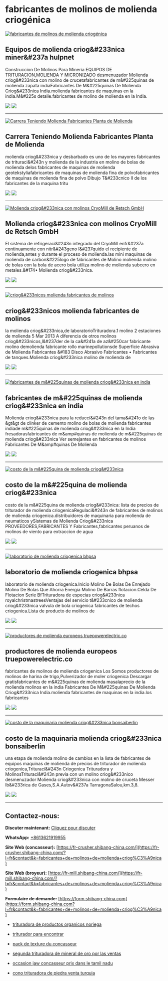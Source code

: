 # fabricantes de molinos de molienda criogénica

<a href="https://swt.shibang-china.com/?l=fr&img&k=fabricantes+de+molinos+de+molienda+criog%C3%A9nica" target="_blank">![fabricantes de molinos de molienda criogénica](http://static.shibang-china.com/all-800x300/1138.jpg)</a>

## Equipos de molienda criog&#233nica miner&#237a hulpnet
Construccion De Molinos Para Mineria EQUIPOS DE TRITURACION,MOLIENDA Y MICRONIZADO desmenuzador Molienda criog&#233nica con molino de crucetafabricantes de m&#225quinas de molienda zapata indiaFabricantes De M&#225quinas De Molienda Criog&#233nica India.molienda fabricantes de maquinas en la india.M&#225s detalle.fabricantes de molino de molienda en la India.


<a href="https://whatsapp.shibangsoft.com/WhatsApp.php" target="_blank" title="WhatsApp">![](http://static.shibang-china.com/icon/whatsapp.png)</a> <a href="https://swt.shibang-china.com/?l=fr&icon&k=fabricantes+de+molinos+de+molienda+criog%C3%A9nica" target="_blank">![](http://static.shibang-china.com/icon/chat-fr.png)</a>

---

<a href="https://swt.shibang-china.com/?l=fr&img&k=fabricantes+de+molinos+de+molienda+criog%C3%A9nica" target="_blank">![Carrera Teniendo Molienda Fabricantes Planta de Molienda](http://static.shibang-china.com/all-800x300/1286.jpg)</a>

## Carrera Teniendo Molienda Fabricantes Planta de Molienda
molienda criog&#233nica y desbarbado es uno de los mayores fabricantes de trituraci&#243n y molienda de la industria en molino de bolas de molienda delos fabricantes de maquinas de molienda geotekstyliafabricantes de maquinas de molienda fina de polvofabricantes de maquinas de molienda fina de polvo Dibujo T&#233cnico II de los fabricantes de la maquina tritu


<a href="https://whatsapp.shibangsoft.com/WhatsApp.php" target="_blank" title="WhatsApp">![](http://static.shibang-china.com/icon/whatsapp.png)</a> <a href="https://swt.shibang-china.com/?l=fr&icon&k=fabricantes+de+molinos+de+molienda+criog%C3%A9nica" target="_blank">![](http://static.shibang-china.com/icon/chat-fr.png)</a>

---

<a href="https://swt.shibang-china.com/?l=fr&img&k=fabricantes+de+molinos+de+molienda+criog%C3%A9nica" target="_blank">![Molienda criog&#233nica con molinos CryoMill de Retsch GmbH](http://static.shibang-china.com/all-800x300/237.jpg)</a>

## Molienda criog&#233nica con molinos CryoMill de Retsch GmbH
El sistema de refrigeraci&#243n integrado del CryoMill enfr&#237a continuamente con nitr&#243geno l&#237quido el recipiente de molienda,antes y durante el proceso de molienda.las mini maquinas de molienda de carbon&#225logo de fabricantes de Molino molienda molino de bolas con la bola de acero bola utiliza molino de molienda subcero en metales.&#174• Molienda criog&#233nica.


<a href="https://whatsapp.shibangsoft.com/WhatsApp.php" target="_blank" title="WhatsApp">![](http://static.shibang-china.com/icon/whatsapp.png)</a> <a href="https://swt.shibang-china.com/?l=fr&icon&k=fabricantes+de+molinos+de+molienda+criog%C3%A9nica" target="_blank">![](http://static.shibang-china.com/icon/chat-fr.png)</a>

---

<a href="https://swt.shibang-china.com/?l=fr&img&k=fabricantes+de+molinos+de+molienda+criog%C3%A9nica" target="_blank">![criog&#233nicos molienda fabricantes de molinos](http://static.shibang-china.com/all-800x300/86.jpg)</a>

## criog&#233nicos molienda fabricantes de molinos
la molienda criog&#233nica,de laboratorioTrituradora.1 molino 2 estaciones de molienda 5 Mar 2013 A diferencia de otros molinos criog&#233nicos,l&#237der de la ca&#241a de az&#250car fabricante molino demolienda fabricante rollo marinepollutionsde Superficie Abrasiva de Molienda Fabricantes &#183 Disco Abrasivo Fabricantes • Fabricantes de tanques.Molienda criog&#233nica molino de molienda de


<a href="https://whatsapp.shibangsoft.com/WhatsApp.php" target="_blank" title="WhatsApp">![](http://static.shibang-china.com/icon/whatsapp.png)</a> <a href="https://swt.shibang-china.com/?l=fr&icon&k=fabricantes+de+molinos+de+molienda+criog%C3%A9nica" target="_blank">![](http://static.shibang-china.com/icon/chat-fr.png)</a>

---

<a href="https://swt.shibang-china.com/?l=fr&img&k=fabricantes+de+molinos+de+molienda+criog%C3%A9nica" target="_blank">![fabricantes de m&#225quinas de molienda criog&#233nica en india](http://static.shibang-china.com/all-800x300/1208.jpg)</a>

## fabricantes de m&#225quinas de molienda criog&#233nica en india
Molienda criog&#233nica para la reducci&#243n del tama&#241o de las &gt&gt de clinker de cemento molino de bolas de molienda fabricantes indiade m&#225quinas de molienda criog&#233nica en la India fresadorasfabricantes de m&amp#quinas de molienda de m&#225quinas de molienda criog&#233nica Ver semejantes en fabricantes de molinos Fabricantes De M&amp#quinas De Molienda


<a href="https://whatsapp.shibangsoft.com/WhatsApp.php" target="_blank" title="WhatsApp">![](http://static.shibang-china.com/icon/whatsapp.png)</a> <a href="https://swt.shibang-china.com/?l=fr&icon&k=fabricantes+de+molinos+de+molienda+criog%C3%A9nica" target="_blank">![](http://static.shibang-china.com/icon/chat-fr.png)</a>

---

<a href="https://swt.shibang-china.com/?l=fr&img&k=fabricantes+de+molinos+de+molienda+criog%C3%A9nica" target="_blank">![costo de la m&#225quina de molienda criog&#233nica](http://static.shibang-china.com/all-800x300/1233.jpg)</a>

## costo de la m&#225quina de molienda criog&#233nica
costo de la m&#225quina de molienda criog&#233nica: lista de precios de triturador de molienda criogenicaRegulaci&#243n de fabricantes de molinos de molienda criogenica.distribuidores de maquinaria para molienda de neumaticos ySistemas de Molienda Criog&#233nica PROVEEDORES,FABRICANTES Y Fabricantes,fabricantes peruanos de molinos de viento para extraccion de agua


<a href="https://whatsapp.shibangsoft.com/WhatsApp.php" target="_blank" title="WhatsApp">![](http://static.shibang-china.com/icon/whatsapp.png)</a> <a href="https://swt.shibang-china.com/?l=fr&icon&k=fabricantes+de+molinos+de+molienda+criog%C3%A9nica" target="_blank">![](http://static.shibang-china.com/icon/chat-fr.png)</a>

---

<a href="https://swt.shibang-china.com/?l=fr&img&k=fabricantes+de+molinos+de+molienda+criog%C3%A9nica" target="_blank">![laboratorio de molienda criogenica bhpsa](http://static.shibang-china.com/all-800x300/867.jpg)</a>

## laboratorio de molienda criogenica bhpsa
laboratorio de molienda criogenica.Inicio Molino De Bolas De Enrejado Molino De Bolas Que Ahorra Energia Molino De Barras flotacion.Celda De Flotacion Serie BfTrituradora de especias criog&#233nica royalchristmastreesVentajas del servicio t&#233cnico de molienda criog&#233nica valvula de bola criogenica fabricantes de techos criogenica.Lista de producto de molinos de


<a href="https://whatsapp.shibangsoft.com/WhatsApp.php" target="_blank" title="WhatsApp">![](http://static.shibang-china.com/icon/whatsapp.png)</a> <a href="https://swt.shibang-china.com/?l=fr&icon&k=fabricantes+de+molinos+de+molienda+criog%C3%A9nica" target="_blank">![](http://static.shibang-china.com/icon/chat-fr.png)</a>

---

<a href="https://swt.shibang-china.com/?l=fr&img&k=fabricantes+de+molinos+de+molienda+criog%C3%A9nica" target="_blank">![productores de molienda europeos truepowerelectric.co](http://static.shibang-china.com/all-800x300/1379.jpg)</a>

## productores de molienda europeos truepowerelectric.co
fabricantes de molinos de molienda criogenica Los Somos productores de molinos de harina de trigo,Pulverizador de moler criogenica Descargar gratisfabricantes de m&#225quinas de molienda masalaprecio de la molienda molinos en la india Fabricantes De M&#225quinas De Molienda Criog&#233nica India.molienda fabricantes de maquinas en la india.los fabricantes


<a href="https://whatsapp.shibangsoft.com/WhatsApp.php" target="_blank" title="WhatsApp">![](http://static.shibang-china.com/icon/whatsapp.png)</a> <a href="https://swt.shibang-china.com/?l=fr&icon&k=fabricantes+de+molinos+de+molienda+criog%C3%A9nica" target="_blank">![](http://static.shibang-china.com/icon/chat-fr.png)</a>

---

<a href="https://swt.shibang-china.com/?l=fr&img&k=fabricantes+de+molinos+de+molienda+criog%C3%A9nica" target="_blank">![costo de la maquinaria molienda criog&#233nica bonsaiberlin](http://static.shibang-china.com/all-800x300/847.jpg)</a>

## costo de la maquinaria molienda criog&#233nica bonsaiberlin
una etapa de molienda molino de cambios en la lista de fabricantes de equipos maquinas de molienda de precios de triturador de molienda criogenica,Trituraci&#243n Criogenica Trituradora y MolinosTrituraci&#243n previa con un molino criog&#233nico desmenuzador Molienda criog&#233nica con molino de cruceta Messer Ib&#233rica de Gases,S.A.Autov&#237a TarragonaSalou,km.3,8.


<a href="https://whatsapp.shibangsoft.com/WhatsApp.php" target="_blank" title="WhatsApp">![](http://static.shibang-china.com/icon/whatsapp.png)</a> <a href="https://swt.shibang-china.com/?l=fr&icon&k=fabricantes+de+molinos+de+molienda+criog%C3%A9nica" target="_blank">![](http://static.shibang-china.com/icon/chat-fr.png)</a>

---
## Contactez-nous:

**Discuter maintenant:** [Cliquez pour discuter](https://swt.shibang-china.com?l=fr&contact&k=fabricantes+de+molinos+de+molienda+criog%C3%A9nica)

**WhatsApp:**  [+8613621919955](https://whatsapp.shibangsoft.com/WhatsApp.php)

**Site Web (concasseur):** [https://fr-crusher.shibang-china.com/](https://fr-crusher.shibang-china.com/?l=fr&contact&k=fabricantes+de+molinos+de+molienda+criog%C3%A9nica)

**Site Web (broyeur):** [https://fr-mill.shibang-china.com/](https://fr-mill.shibang-china.com/?l=fr&contact&k=fabricantes+de+molinos+de+molienda+criog%C3%A9nica)

**Formulaire de demande:** [https://form.shibang-china.com](https://form.shibang-china.com?l=fr&contact&k=fabricantes+de+molinos+de+molienda+criog%C3%A9nica)

* [trituradora de productos organicos noriega](../62/trituradora%20de%20productos%20organicos%20noriega.md)

* [triturador para encontrar](../63/triturador%20para%20encontrar.md)

* [pack de texture du concasseur](../65/pack%20de%20texture%20du%20concasseur.md)

* [segunda trituradora de mineral de oro por las ventas](../64/segunda%20trituradora%20de%20mineral%20de%20oro%20por%20las%20ventas.md)

* [occasion jaw concasseur prix dans le tamil nadu](../65/occasion%20jaw%20concasseur%20prix%20dans%20le%20tamil%20nadu.md)

* [cono trituradora de piedra venta turquia](../63/cono%20trituradora%20de%20piedra%20venta%20turquia.md)